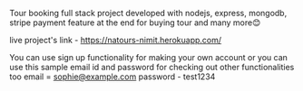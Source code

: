 Tour booking full stack project developed with nodejs, express, mongodb, stripe payment feature at the end for buying tour and many more😊

live project's link - https://natours-nimit.herokuapp.com/

You can use sign up functionality for making your own account or you can use this sample email id and password for checking out other functionalities too
email = sophie@example.com
password - test1234
